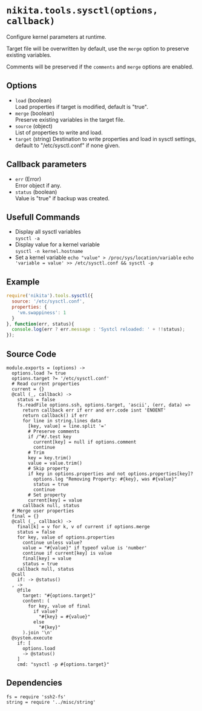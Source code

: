 
# `nikita.tools.sysctl(options, callback)`

Configure kernel parameters at runtime.

Target file will be overwritten by default, use the `merge` option to preserve existing variables.

Comments will be preserved if the `comments` and `merge` options are enabled.

## Options

* `load` (boolean)   
  Load properties if target is modified, default is "true".   
* `merge` (boolean)    
  Preserve existing variables in the target file.   
* `source` (object)   
  List of properties to write and load.   
* `target` (string)
  Destination to write properties and load in sysctl settings, default to "/etc/sysctl.conf" if none given.

## Callback parameters

* `err` (Error)   
  Error object if any.   
* `status`  (boolean)   
  Value is "true" if backup was created.   

## Usefull Commands

* Display all sysctl variables   
  `sysctl -a`
* Display value for a kernel variable   
  `sysctl -n kernel.hostname`
* Set a kernel variable
  `echo "value" > /proc/sys/location/variable`
  `echo 'variable = value' >> /etc/sysctl.conf && sysctl -p`

## Example

```js
require('nikita').tools.sysctl({
  source: '/etc/sysctl.conf',
  properties: {
    'vm.swappiness': 1
  }
}, function(err, status){
  console.log(err ? err.message : 'Systcl reloaded: ' + !!status);
});
```

## Source Code

    module.exports = (options) ->
      options.load ?= true
      options.target ?= '/etc/sysctl.conf'
      # Read current properties
      current = {}
      @call (_, callback) ->
        status = false
        fs.readFile options.ssh, options.target, 'ascii', (err, data) =>
          return callback err if err and err.code isnt 'ENOENT'
          return callback() if err
          for line in string.lines data
            [key, value] = line.split '='
            # Preserve comments
            if /^#/.test key
              current[key] = null if options.comment
              continue
            # Trim
            key = key.trim()
            value = value.trim()
            # Skip property
            if key in options.properties and not options.properties[key]?
              options.log "Removing Property: #{key}, was #{value}"
              status = true
              continue
            # Set property
            current[key] = value
          callback null, status
      # Merge user properties
      final = {}
      @call (_, callback) ->
        final[k] = v for k, v of current if options.merge
        status = false
        for key, value of options.properties
          continue unless value?
          value = "#{value}" if typeof value is 'number'
          continue if current[key] is value
          final[key] = value
          status = true
        callback null, status
      @call
        if: -> @status()
      , ->
        @file
          target: "#{options.target}"
          content: (
            for key, value of final
              if value?
                "#{key} = #{value}"
              else
                "#{key}"
          ).join '\n'
      @system.execute
        if: [
          options.load
          -> @status()
        ]
        cmd: "sysctl -p #{options.target}"

## Dependencies

    fs = require 'ssh2-fs'
    string = require '../misc/string'
